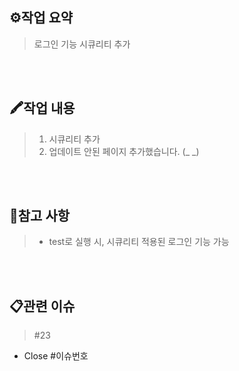 ## ⚙작업 요약
> 로그인 기능 시큐리티 추가

<br><br>

## 🖍작업 내용
> 1. 시큐리티 추가
> 2. 업데이트 안된 페이지 추가했습니다. (_ _)


<br><br>
## 🧾참고 사항
> - test로 실행 시, 시큐리티 적용된 로그인 기능 가능

<br><br>

## 📋관련 이슈
> #23

- Close #이슈번호

<br><br>
